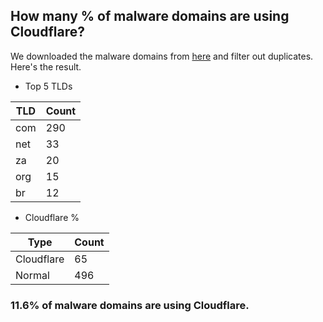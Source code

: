 ## How many % of malware domains are using Cloudflare?


We downloaded the malware domains from [here](https://urlhaus.abuse.ch) and filter out duplicates.
Here's the result.


[//]: # (start replacement)


- Top 5 TLDs

| TLD | Count |
| --- | --- |
| com | 290 |
| net | 33 |
| za | 20 |
| org | 15 |
| br | 12 |


- Cloudflare %

| Type | Count |
| --- | --- |
| Cloudflare | 65 |
| Normal | 496 |


### 11.6% of malware domains are using Cloudflare.